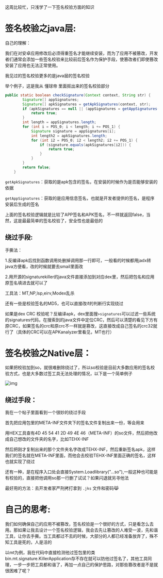 这周比较忙，只浅学了一下签名校验方面的知识

# 签名校验之java层:

自己的理解：

我们在对安卓应用修改后必须得重签名才能继续安装，而为了应用不被篡改，开发者们通常会添加一些签名校验来比较前后签名作为保护手段，使篡改者们即使篡改安装了应用也无法正常使用。

我见过的签名校验更多的是java层的签名校验

举个例子，这是我从 懂球帝 里面抠出来的签名校验部分

```java
public static boolean checkSignature(Context context, String str) {
        Signature[] appSignatures;
        Signature[] apkSignatures = getApkSignatures(context, str);
        if (apkSignatures == null || (appSignatures = getAppSignatures(context)) == null) {
            return true;
        }
        int length = appSignatures.length;
        for (int i = POS_0; i < length; i += POS_1) {
            Signature signature = appSignatures[i];
            int length2 = apkSignatures.length;
            for (int i2 = POS_0; i2 < length2; i2 += POS_1) {
                if (signature.equals(apkSignatures[i2])) {
                    return true;
                }
            }
        }
        return false;
    }

```

`getApkSignatures`：获取的是apk包含的签名，在安装的时候作为是否能够安装的依据

`getAppSignatures`：获取的是应用信息签名，也就是开发者提供的签名，是程序安装后生成的签名

上面的签名校验逻辑就是比较了APP签名和APK签名，不一样就返回false，当然，这是最最简单的签名校验了，安全性也是最低的







## 绕过手段:

手撕法：

1.反编译apk后找到函数调用处删掉调用那一行即可，一般看的时候都用jadx转java方便看，改的时候就要去smail里面改

2.用开源的signaturekiller的java文件直接添加到对应dex里，然后把包名和应用原签名填进去就可以了



工具法：MT,NP,lsp,eirv,Modex乱杀



还有一些是校验签名的MD5，也可以直接改if的判断行实现绕过









如果是dex CRC 校验呢？反编译apk，dex里面搜`>signatures`可以过滤一些系统的signatures代码，在搜索到的java文件中定位CRC，然后可以清楚的看见下方有原CRC，如果签名的crc和原crc不一样就是篡改，这直接改成自己签名的crc32就行了（具体的CRC可以在APKanalyzer里看见，MT也行）

# 签名校验之Native层：

如果把校验加到so，就很难删除绕过了，所以so校验是目前大多数应用的签名校验方式，也是大多数过签工具无法处理的情况，以下是一个简单例子

![img](C:\Users\Lenovo\Desktop\18192692-d00f17f858d81fbf.webp)

## 绕过手段：

我在一个帖子里面看到一个很妙的绕过手段

首先把应用包里的META-INF文件夹下的签名文件复制出来一份，等会用来

用HEX工具查有4D 45 54 41 2D 49 4E 46（META-INF）的so文件，然后把他改成自己想改的文件夹的名字，比如TEHX-INF

然后把刚才复制出来的那个文件夹名字改成TEHX-INF，然后重新签名apk，这样我们的签名就在META-INF里面，而他会去校验TEHX-INF里面正确的签名，这样也就实现了绕过





还有一种，是在程序入口处会直接System.Loadlibrary("...so"),一般这种也可能是有校验的，直接把他调用so那一行删了试试？如果闪退就另寻他法



最好用的方法：去开发者家严刑拷打拿到 `.jks` 文件和密码:joy_cat:







# 自己的思考:

我们如何确保自己的应用不被篡改，签名校验是一个很好的方式，只是看怎么去用。那如果让我去设计一个签名校验逻辑，我会去先让篡改的人难受一波，先和谐工具，让你去手撕。当工具都过不去的时候，大部分的人都已经准备放弃了，殊不知工具是死的，人是活的

以mt为例，我在代码中直接检测他过签包里的类bin.mt.signature.KillerApplication存不存在就可以防他过签名了，其他工具同理，一步一步把工具都和谐了，再加一点自己的保护思路，对那些篡改者是不是就很困难了呢？

